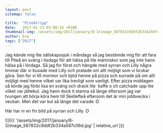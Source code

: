 ```yaml
---
layout: post
sitemap: false

title:  "Piteåtripp"
date:   2017-01-13 03:00:14 +0100
thumbnail-img: /assets/img/2017/january/8-3/image_587832c9ddf2b334a597c06d.jpg
author: Eva
tags: ["2017"]
---
```


Jag kände mig lite sällskapssjuk i måndags så jag bestämde mig för att fara till Piteå en sväng i tisdags för att hälsa på lite människor som jag inte hann hälsa på i lördags. Så jag for först och hängde med syrran och Lilly några timmar där vi busade med Lilly och pratade om allt möjligt som vi brukar göra. Sen for vi till mormor och bjöd henne på pizza och surrade på om allt möjligt med henne vilket var lika trevligt som vanligt. Efter pizza middagen så körde jag förbi lisa en sväng och drack lite  kaffe o ch catchade upp lite vilket var jättekul. Jag hann dock it stanna så länge eftersom jag var tvungen att börja köra hem till Skellefteå eftersom det är min jobbvecka i veckan. Men det var kul så länge det varade :D 

Här har ni en fin bild på syrran och Lilly :D

![]({{ '/assets/img/2017/january/8-3/image_587832c9ddf2b334a597c06d.jpg'  | relative_url }})

